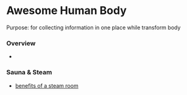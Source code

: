 # Awesome Human Body
Purpose: for collecting information in one place while transform body

### Overview
- 

### Sauna & Steam 
- [benefits of a steam room](https://www.medicalnewstoday.com/articles/320314.php)
